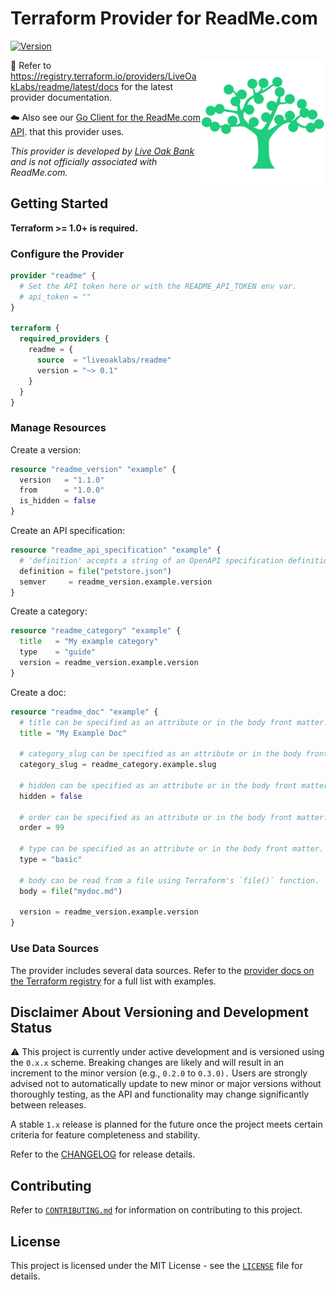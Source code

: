# Terraform Provider for ReadMe.com

[![Version](https://img.shields.io/github/v/release/liveoaklabs/terraform-provider-readme)](https://github.com/liveoaklabs/terraform-provider-readme/releases)

<img align="right" width="200" src=".github/readme/lob-logo.png">

📖 Refer to <https://registry.terraform.io/providers/LiveOakLabs/readme/latest/docs>
for the latest provider documentation.

☁️ Also see our [Go Client for the ReadMe.com API](https://github.com/liveoaklabs/readme-api-go-client).
that this provider uses.

_This provider is developed by [Live Oak Bank](https://liveoakbank.com) and is
not officially associated with ReadMe.com._

## Getting Started

__Terraform >= 1.0+ is required.__

### Configure the Provider

```terraform
provider "readme" {
  # Set the API token here or with the README_API_TOKEN env var.
  # api_token = ""
}

terraform {
  required_providers {
    readme = {
      source  = "liveoaklabs/readme"
      version = "~> 0.1"
    }
  }
}
```

### Manage Resources

Create a version:

```terraform
resource "readme_version" "example" {
  version   = "1.1.0"
  from      = "1.0.0"
  is_hidden = false
}
```

Create an API specification:

```terraform
resource "readme_api_specification" "example" {
  # 'definition' accepts a string of an OpenAPI specification definition JSON.
  definition = file("petstore.json")
  semver     = readme_version.example.version
}
```

Create a category:

```terraform
resource "readme_category" "example" {
  title   = "My example category"
  type    = "guide"
  version = readme_version.example.version
}
```

Create a doc:

```terraform
resource "readme_doc" "example" {
  # title can be specified as an attribute or in the body front matter.
  title = "My Example Doc"

  # category_slug can be specified as an attribute or in the body front matter.
  category_slug = readme_category.example.slug

  # hidden can be specified as an attribute or in the body front matter.
  hidden = false

  # order can be specified as an attribute or in the body front matter.
  order = 99

  # type can be specified as an attribute or in the body front matter.
  type = "basic"

  # body can be read from a file using Terraform's `file()` function.
  body = file("mydoc.md")

  version = readme_version.example.version
}
```

### Use Data Sources

The provider includes several data sources. Refer to the
[provider docs on the Terraform registry](https://registry.terraform.io/providers/LiveOakLabs/readme/latest/docs/data-sources/api_registry)
for a full list with examples.

## Disclaimer About Versioning and Development Status

⚠️ This project is currently under active development and is versioned using
the `0.x.x` scheme. Breaking changes are likely and will result in an
increment to the minor version (e.g., `0.2.0` to `0.3.0).` Users are strongly
advised not to automatically update to new minor or major versions without
thoroughly testing, as the API and functionality may change significantly
between releases.

A stable `1.x` release is planned for the future once the project meets
certain criteria for feature completeness and stability.

Refer to the [CHANGELOG](CHANGELOG.md) for release details.

## Contributing

Refer to [`CONTRIBUTING.md`](CONTRIBUTING.md) for information on contributing to this project.

## License

This project is licensed under the MIT License - see the [`LICENSE`](LICENSE) file for details.
